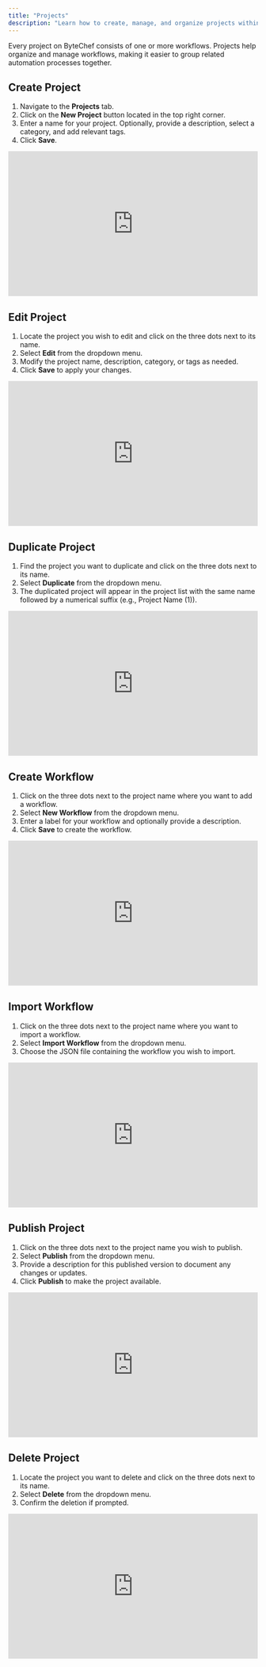 ```yaml
---
title: "Projects"
description: "Learn how to create, manage, and organize projects within ByteChef."
---
```


Every project on ByteChef consists of one or more workflows. Projects help organize and manage workflows, making it
easier to group related automation processes together.

## Create Project

1. Navigate to the **Projects** tab.
2. Click on the **New Project** button located in the top right corner.
3. Enter a name for your project. Optionally, provide a description, select a category, and add relevant tags.
4. Click **Save**.

<div style="position:relative;height:0;width:100%;overflow:hidden;z-index:99999;box-sizing:border-box;padding-bottom:calc(51.63511188% + 32px)">
<iframe src="https://www.guidejar.com/embed/yvaNwrCiff9yL75oxQcS?type=1&controls=on" width="100%" height="100%" style="height:100%;position:absolute;inset:0" allowfullscreen frameborder="0"></iframe>
</div>

## Edit Project

1. Locate the project you wish to edit and click on the three dots next to its name.
2. Select **Edit** from the dropdown menu.
3. Modify the project name, description, category, or tags as needed.
4. Click **Save** to apply your changes.

<div style="position:relative;height:0;width:100%;overflow:hidden;z-index:99999;box-sizing:border-box;padding-bottom:calc(51.63511188% + 32px)">
<iframe src="https://www.guidejar.com/embed/4q7V8ueUNR3AwCr19p3K?type=1&controls=on" width="100%" height="100%" style="height:100%;position:absolute;inset:0" allowfullscreen frameborder="0"></iframe>
</div>

## Duplicate Project

1. Find the project you want to duplicate and click on the three dots next to its name.
2. Select **Duplicate** from the dropdown menu.
3. The duplicated project will appear in the project list with the same name followed by a numerical suffix (e.g.,
   Project Name (1)).

<div style="position:relative;height:0;width:100%;overflow:hidden;z-index:99999;box-sizing:border-box;padding-bottom:calc(51.63511188% + 32px)">
<iframe src="https://www.guidejar.com/embed/4bAqjD5y9nSX4SC9lSWd?type=1&controls=on" width="100%" height="100%" style="height:100%;position:absolute;inset:0" allowfullscreen frameborder="0"></iframe>
</div>

## Create Workflow

1. Click on the three dots next to the project name where you want to add a workflow.
2. Select **New Workflow** from the dropdown menu.
3. Enter a label for your workflow and optionally provide a description.
4. Click **Save** to create the workflow.

<div style="position:relative;height:0;width:100%;overflow:hidden;z-index:99999;box-sizing:border-box;padding-bottom:calc(51.63511188% + 32px)">
<iframe src="https://www.guidejar.com/embed/hKXp2J07qDjlTcyz4PJp?type=1&controls=on" width="100%" height="100%" style="height:100%;position:absolute;inset:0" allowfullscreen frameborder="0"></iframe>
</div>

## Import Workflow

1. Click on the three dots next to the project name where you want to import a workflow.
2. Select **Import Workflow** from the dropdown menu.
3. Choose the JSON file containing the workflow you wish to import.

<div style="position:relative;height:0;width:100%;overflow:hidden;z-index:99999;box-sizing:border-box;padding-bottom:calc(51.63511188% + 32px)">
<iframe src="https://www.guidejar.com/embed/3VXegVDeydYISpJxo250?type=1&controls=on" width="100%" height="100%" style="height:100%;position:absolute;inset:0" allowfullscreen frameborder="0"></iframe>
</div>

## Publish Project

1. Click on the three dots next to the project name you wish to publish.
2. Select **Publish** from the dropdown menu.
3. Provide a description for this published version to document any changes or updates.
4. Click **Publish** to make the project available.

<div style="position:relative;height:0;width:100%;overflow:hidden;z-index:99999;box-sizing:border-box;padding-bottom:calc(51.63511188% + 32px)">
<iframe src="https://www.guidejar.com/embed/QTdT12o09JYLf3Ia0veD?type=1&controls=on" width="100%" height="100%" style="height:100%;position:absolute;inset:0" allowfullscreen frameborder="0"></iframe>
</div>

## Delete Project

1. Locate the project you want to delete and click on the three dots next to its name.
2. Select **Delete** from the dropdown menu.
3. Confirm the deletion if prompted.

<div style="position:relative;height:0;width:100%;overflow:hidden;z-index:99999;box-sizing:border-box;padding-bottom:calc(51.63511188% + 32px)">
<iframe src="https://www.guidejar.com/embed/a8FJf631lYiJfSEDeFSn?type=1&controls=on" width="100%" height="100%" style="height:100%;position:absolute;inset:0" allowfullscreen frameborder="0"></iframe>
</div>
